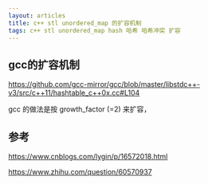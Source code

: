```yaml
---
layout: articles
title: c++ stl unordered_map 的扩容机制
tags: c++ stl unordered_map hash 哈希 哈希冲突 扩容
---
```


## gcc的扩容机制


https://github.com/gcc-mirror/gcc/blob/master/libstdc++-v3/src/c++11/hashtable_c++0x.cc#L104

gcc 的做法是按 growth_factor (=2) 来扩容，
## 参考

https://www.cnblogs.com/lygin/p/16572018.html

https://www.zhihu.com/question/60570937